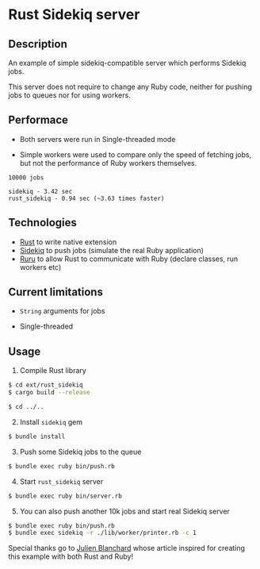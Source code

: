 # Rust Sidekiq server

## Description

An example of simple sidekiq-compatible server which performs Sidekiq jobs.

This server does not require to change any Ruby code, neither
for pushing jobs to queues nor for using workers.

## Performace

 - Both servers were run in Single-threaded mode

 - Simple workers were used to compare only the speed of fetching jobs, but not the performance of Ruby
   workers themselves.

```
10000 jobs

sidekiq - 3.42 sec
rust_sidekiq - 0.94 sec (~3.63 times faster)
```

## Technologies

- [Rust](https://www.rust-lang.org/)
  to write native extension
- [Sidekiq](https://github.com/mperham/sidekiq)
  to push jobs (simulate the real Ruby application)
- [Ruru](https://github.com/d-unseductable/ruru)
  to allow Rust to communicate with Ruby (declare classes, run workers etc)

## Current limitations

- `String` arguments for jobs

- Single-threaded

## Usage

1. Compile Rust library

  ```bash
  $ cd ext/rust_sidekiq
  $ cargo build --release

  $ cd ../..
  ```

2. Install `sidekiq` gem

  ```bash
  $ bundle install
  ```

3. Push some Sidekiq jobs to the queue

  ```bash
  $ bundle exec ruby bin/push.rb
  ```

4. Start `rust_sidekiq` server

  ```bash
  $ bundle exec ruby bin/server.rb
  ```

5. You can also push another 10k jobs and start real Sidekiq server

  ```bash
  $ bundle exec ruby bin/push.rb
  $ bundle exec sidekiq -r ./lib/worker/printer.rb -c 1
  ```

Special thanks go to [Julien Blanchard](http://julienblanchard.com/) whose article inspired for
creating this example with both Rust and Ruby!
